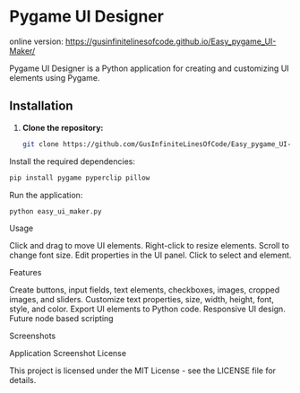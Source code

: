 # Pygame UI Designer

online version:  https://gusinfinitelinesofcode.github.io/Easy_pygame_UI-Maker/

Pygame UI Designer is a Python application for creating and customizing UI elements using Pygame.

## Installation

1. **Clone the repository:**

   ```bash
   git clone https://github.com/GusInfiniteLinesOfCode/Easy_pygame_UI-Maker.git

    ```
Install the required dependencies:
   ```bash
   pip install pygame pyperclip pillow
   ```

Run the application:

   ```bash
   python easy_ui_maker.py
   ```

Usage

   Click and drag to move UI elements.
   Right-click to resize elements.
   Scroll to change font size.
   Edit properties in the UI panel.
   Click to select and element.

Features

   Create buttons, input fields, text elements, checkboxes, images, cropped images, and sliders.
   Customize text properties, size, width, height, font, style, and color.
   Export UI elements to Python code.
   Responsive UI design.
   Future node based scripting

Screenshots

Application Screenshot
License

This project is licensed under the MIT License - see the LICENSE file for details.
